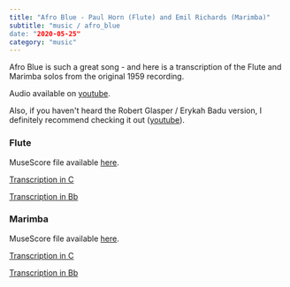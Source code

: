 ```yaml
---
title: "Afro Blue - Paul Horn (Flute) and Emil Richards (Marimba)"
subtitle: "music / afro_blue
date: "2020-05-25"
category: "music"
---
```


Afro Blue is such a great song - and here is a transcription of the Flute and Marimba solos from the original 1959 recording.

Audio available on [youtube](https://www.youtube.com/watch?v=YbE7jf_Hp5w).

Also, if you haven't heard the Robert Glasper / Erykah Badu version, I definitely recommend checking it out ([youtube](https://www.youtube.com/watch?v=H_hT61-E5kg)).

### Flute

MuseScore file available [here](https://musescore.com/user/14974706/scores/6181413).

[Transcription in C](/static/afro_blue_flute_c.pdf)

[Transcription in Bb](/static/afro_blue_flute_bb.pdf)

### Marimba

MuseScore file available [here](https://musescore.com/user/14974706/scores/6181408).

[Transcription in C](/static/afro_blue_marimba_c.pdf)

[Transcription in Bb](/static/afro_blue_marimba_bb.pdf)
